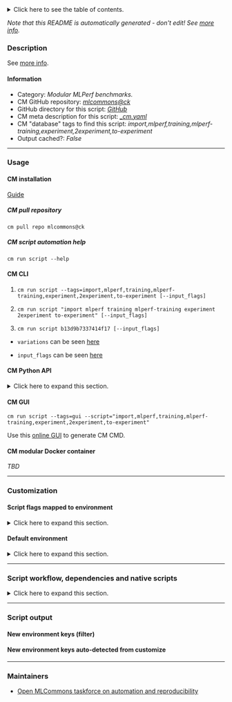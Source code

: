 <details>
<summary>Click here to see the table of contents.</summary>

* [Description](#description)
* [Information](#information)
* [Usage](#usage)
  * [ CM installation](#cm-installation)
  * [ CM script automation help](#cm-script-automation-help)
  * [ CM CLI](#cm-cli)
  * [ CM Python API](#cm-python-api)
  * [ CM GUI](#cm-gui)
  * [ CM modular Docker container](#cm-modular-docker-container)
* [Customization](#customization)
  * [ Script flags mapped to environment](#script-flags-mapped-to-environment)
  * [ Default environment](#default-environment)
* [Script workflow, dependencies and native scripts](#script-workflow-dependencies-and-native-scripts)
* [Script output](#script-output)
* [New environment keys (filter)](#new-environment-keys-(filter))
* [New environment keys auto-detected from customize](#new-environment-keys-auto-detected-from-customize)
* [Maintainers](#maintainers)

</details>

*Note that this README is automatically generated - don't edit! See [more info](README-extra.md).*

### Description


See [more info](README-extra.md).

#### Information

* Category: *Modular MLPerf benchmarks.*
* CM GitHub repository: *[mlcommons@ck](https://github.com/mlcommons/ck/tree/master/cm-mlops)*
* GitHub directory for this script: *[GitHub](https://github.com/mlcommons/ck/tree/master/cm-mlops/script/import-mlperf-training-to-experiment)*
* CM meta description for this script: *[_cm.yaml](_cm.yaml)*
* CM "database" tags to find this script: *import,mlperf,training,mlperf-training,experiment,2experiment,to-experiment*
* Output cached?: *False*
___
### Usage

#### CM installation

[Guide](https://github.com/mlcommons/ck/blob/master/docs/installation.md)

##### CM pull repository

```cm pull repo mlcommons@ck```

##### CM script automation help

```cm run script --help```

#### CM CLI

1. `cm run script --tags=import,mlperf,training,mlperf-training,experiment,2experiment,to-experiment [--input_flags]`

2. `cm run script "import mlperf training mlperf-training experiment 2experiment to-experiment" [--input_flags]`

3. `cm run script b13d9b7337414f17 [--input_flags]`

* `variations` can be seen [here](#variations)

* `input_flags` can be seen [here](#script-flags-mapped-to-environment)

#### CM Python API

<details>
<summary>Click here to expand this section.</summary>

```python

import cmind

r = cmind.access({'action':'run'
                  'automation':'script',
                  'tags':'import,mlperf,training,mlperf-training,experiment,2experiment,to-experiment'
                  'out':'con',
                  ...
                  (other input keys for this script)
                  ...
                 })

if r['return']>0:
    print (r['error'])

```

</details>


#### CM GUI

```cm run script --tags=gui --script="import,mlperf,training,mlperf-training,experiment,2experiment,to-experiment"```

Use this [online GUI](https://cKnowledge.org/cm-gui/?tags=import,mlperf,training,mlperf-training,experiment,2experiment,to-experiment) to generate CM CMD.

#### CM modular Docker container

*TBD*

___
### Customization


#### Script flags mapped to environment
<details>
<summary>Click here to expand this section.</summary>

* `--target_repo=value`  &rarr;  `CM_IMPORT_MLPERF_TRAINING_TARGET_REPO=value`

**Above CLI flags can be used in the Python CM API as follows:**

```python
r=cm.access({... , "target_repo":...}
```

</details>

#### Default environment

<details>
<summary>Click here to expand this section.</summary>

These keys can be updated via `--env.KEY=VALUE` or `env` dictionary in `@input.json` or using script flags.


</details>

___
### Script workflow, dependencies and native scripts

<details>
<summary>Click here to expand this section.</summary>

  1. ***Read "deps" on other CM scripts from [meta](https://github.com/mlcommons/ck/tree/master/cm-mlops/script/import-mlperf-training-to-experiment/_cm.yaml)***
     * detect,os
       - CM script: [detect-os](https://github.com/mlcommons/ck/tree/master/cm-mlops/script/detect-os)
     * get,sys-utils-cm
       - CM script: [get-sys-utils-cm](https://github.com/mlcommons/ck/tree/master/cm-mlops/script/get-sys-utils-cm)
     * get,python3
       * CM names: `--adr.['python', 'python3']...`
       - CM script: [get-python3](https://github.com/mlcommons/ck/tree/master/cm-mlops/script/get-python3)
     * get,mlperf,logging
       - CM script: [get-mlperf-logging](https://github.com/mlcommons/ck/tree/master/cm-mlops/script/get-mlperf-logging)
  1. ***Run "preprocess" function from [customize.py](https://github.com/mlcommons/ck/tree/master/cm-mlops/script/import-mlperf-training-to-experiment/customize.py)***
  1. Read "prehook_deps" on other CM scripts from [meta](https://github.com/mlcommons/ck/tree/master/cm-mlops/script/import-mlperf-training-to-experiment/_cm.yaml)
  1. ***Run native script if exists***
     * [run_mlperf_logger.sh](https://github.com/mlcommons/ck/tree/master/cm-mlops/script/import-mlperf-training-to-experiment/run_mlperf_logger.sh)
  1. Read "posthook_deps" on other CM scripts from [meta](https://github.com/mlcommons/ck/tree/master/cm-mlops/script/import-mlperf-training-to-experiment/_cm.yaml)
  1. Run "postrocess" function from customize.py
  1. Read "post_deps" on other CM scripts from [meta](https://github.com/mlcommons/ck/tree/master/cm-mlops/script/import-mlperf-training-to-experiment/_cm.yaml)
</details>

___
### Script output
#### New environment keys (filter)

#### New environment keys auto-detected from customize

___
### Maintainers

* [Open MLCommons taskforce on automation and reproducibility](https://github.com/mlcommons/ck/blob/master/docs/taskforce.md)